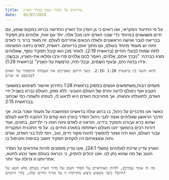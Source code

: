 ```yaml
---
title:  אחראים על הסדר הטוב בכדור הארץ
date:   02/07/2019
---
```


על פי התיעוד המקראי, אנו רואים כי גן העדן וכל הארץ החדשה נבראו כמקום שופע, עם חיים משגשגים במיוחד כדי שבני האדם יהנו מכל אלה. יחד עם זאת, אלוהים נתן תפקיד בבריאה לגבר ואישה הראשונים ולאלה הבאים אחריהם לעולם. זה מאוד ברור כי לאדם וחוה יש מעמד מיוחד בעולם, גם מתוך אופן בריאתם. ראשית, לאדם ניתנה המשימה לתת שמות לבעלי החיים (בראשית 2:19). לאחר מכן הוא קיבל תפקיד נוסף, שאלוהים מציג כברכה: "וַיְבָרֶךְ אֹתָם, אֱלֹהִים, וַיֹּאמֶר לָהֶם אֱלֹהִים פְּרוּ וּרְבוּ וּמִלְאוּ אֶת-הָאָרֶץ, וְכִבְשֻׁהָ; וּרְדוּ בִּדְגַת הַיָּם, וּבְעוֹף הַשָּׁמַיִם, וּבְכָל-חַיָּה, הָרֹמֶשֶׂת עַל-הָאָרֶץ" (בראשית 1:28).

`קראו והשוו בין בראשית 1:28 ו2:15. כיצד הייתם מאפיינים את העבודה והתפקיד של האדם במשפט או שניים?`

פעמים רבות,משתמשים אנשים בפסוק בראשית 1:28 כתירוץ ואישור לשימוש במשאבי הטבע ואף ניצולם לרעה והרס של העולם הטבעי. ללא ספק, העולם נברא בשביל חיי האדם, לתועלתו והנאתו. אך מחוייבות האדם היא לדאוג לו, לטפחו ולשמרו כפי שכתוב בבראשית 2:15. 

כאשר אנו מדברים על ניהול, בו ברגע עולה בראשינו המחשבה על מעמד ושכר גבוה. אך הדבר הראשון שאלוהים אומר לגבי ניהול הסדר בארץ הוא קודם כל החובה לדאוג לעולם שהוא ברא עבורנו והפקיד בידינו. הוראה זו לאדם וחוה חוזה כי ילדיהם, בתורם, ועוד דורות רבים בהמשך יהנו מעולם וישתתפו במארג החיים בו. על פי התכנית המקורית עבור העולם, הוא היה אמור להמשיך להוות מקור חיים, טוב, ויופי לכל בני האדם, ואדם וחוה וצאצאיהם היו לוקחים תפקיד חשוב בטיפוח והטיפול בו.

הארץ עדיין שייכת לאלוהים (משלי 24:1), ואנו עדיין מוזמנים להיות אחראים על הסדר הטוב של מה שהוא נתן לנו. ואנו יכולים להסיק, כי כנראה בעולם אשר נכנע לחטא, אחריותנו זו גדולה עוד יותר. 

`מה זה אומר עבורכם, להיות האחראיים על הסדר הטוב של כדור הארץ בעולם מלא חטא של היום? כיצד משפיע ביצוע מחוייבות זו על אורח החיים שלנו, בחיי היומיום?`